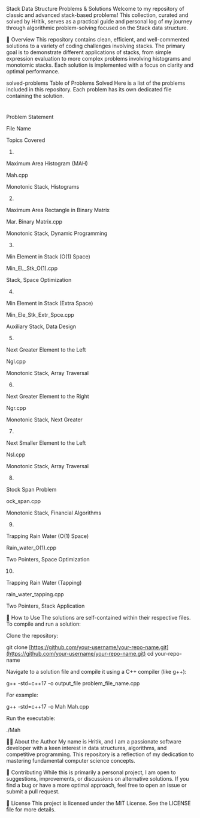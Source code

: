 Stack Data Structure Problems & Solutions
Welcome to my repository of classic and advanced stack-based problems! This collection, curated and solved by Hritik, serves as a practical guide and personal log of my journey through algorithmic problem-solving focused on the Stack data structure.

📖 Overview
This repository contains clean, efficient, and well-commented solutions to a variety of coding challenges involving stacks. The primary goal is to demonstrate different applications of stacks, from simple expression evaluation to more complex problems involving histograms and monotomic stacks. Each solution is implemented with a focus on clarity and optimal performance.

solved-problems Table of Problems Solved
Here is a list of the problems included in this repository. Each problem has its own dedicated file containing the solution.

#

Problem Statement

File Name

Topics Covered

1.

Maximum Area Histogram (MAH)

Mah.cpp

Monotonic Stack, Histograms

2.

Maximum Area Rectangle in Binary Matrix

Mar. Binary Matrix.cpp

Monotonic Stack, Dynamic Programming

3.

Min Element in Stack (O(1) Space)

Min_EL_Stk_O(1).cpp

Stack, Space Optimization

4.

Min Element in Stack (Extra Space)

Min_Ele_Stk_Extr_Spce.cpp

Auxiliary Stack, Data Design

5.

Next Greater Element to the Left

Ngl.cpp

Monotonic Stack, Array Traversal

6.

Next Greater Element to the Right

Ngr.cpp

Monotonic Stack, Next Greater

7.

Next Smaller Element to the Left

Nsl.cpp

Monotonic Stack, Array Traversal

8.

Stock Span Problem

ock_span.cpp

Monotonic Stack, Financial Algorithms

9.

Trapping Rain Water (O(1) Space)

Rain_water_O(1).cpp

Two Pointers, Space Optimization

10.

Trapping Rain Water (Tapping)

rain_water_tapping.cpp

Two Pointers, Stack Application

🚀 How to Use
The solutions are self-contained within their respective files. To compile and run a solution:

Clone the repository:

git clone [https://github.com/your-username/your-repo-name.git](https://github.com/your-username/your-repo-name.git)
cd your-repo-name

Navigate to a solution file and compile it using a C++ compiler (like g++):

g++ -std=c++17 -o output_file problem_file_name.cpp

For example:

g++ -std=c++17 -o Mah Mah.cpp

Run the executable:

./Mah

👨‍💻 About the Author
My name is Hritik, and I am a passionate software developer with a keen interest in data structures, algorithms, and competitive programming. This repository is a reflection of my dedication to mastering fundamental computer science concepts.

🤝 Contributing
While this is primarily a personal project, I am open to suggestions, improvements, or discussions on alternative solutions. If you find a bug or have a more optimal approach, feel free to open an issue or submit a pull request.

📄 License
This project is licensed under the MIT License. See the LICENSE file for more details.
